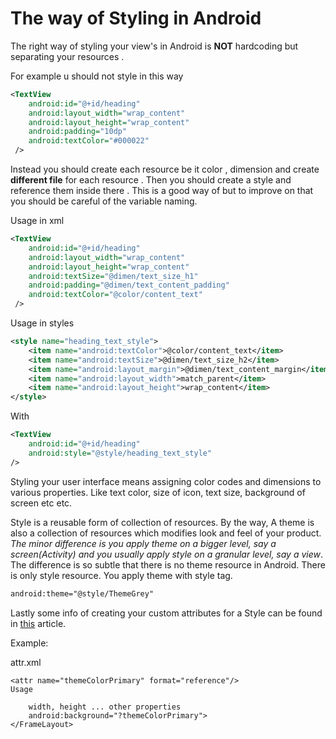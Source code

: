 # The way of Styling in Android

The right way of styling your view's in Android is **NOT** hardcoding but separating your resources .

For example u should not style in this way

```xml
<TextView
    android:id="@+id/heading"
    android:layout_width="wrap_content"
    android:layout_height="wrap_content"
    android:padding="10dp"
    android:textColor="#000022"
 />
 ```
 
 
Instead you should create each resource be it color , dimension and create **different file** for each resource . Then
you should create a style and reference them inside there . This is a good way of but to improve on that you should
be careful of the variable naming. 

Usage in xml

```xml
<TextView
    android:id="@+id/heading"
    android:layout_width="wrap_content"
    android:layout_height="wrap_content"       
    android:textSize="@dimen/text_size_h1"
    android:padding="@dimen/text_content_padding"
    android:textColor="@color/content_text"
 />
 ```
Usage in styles

```xml
<style name="heading_text_style">
    <item name="android:textColor">@color/content_text</item>
    <item name="android:textSize">@dimen/text_size_h2</item>
    <item name="android:layout_margin">@dimen/text_content_margin</item>
    <item name="android:layout_width">match_parent</item>
    <item name="android:layout_height">wrap_content</item>
</style>
```

With
```xml
<TextView
    android:id="@+id/heading"
    android:style="@style/heading_text_style"
/>
```

Styling your user interface means assigning color codes and dimensions to various properties. Like text color, size of icon, text size, background of screen etc etc.

Style is a reusable form of collection of resources. By the way, A theme is also a collection of resources which modifies look and feel of your product. *The minor difference is you apply theme on a bigger level, say a screen(Activity) and you usually apply style on a granular level, say a view*. The difference is so subtle that there is no theme resource in Android. There is only style resource. You apply theme with style tag.

```xml
android:theme="@style/ThemeGrey"
```

Lastly some info of creating your custom attributes for a Style can be found in [this](https://medium.com/mindorks/mastering-android-themes-chapter-4-591e03320182) article.

Example:

attr.xml

```
<attr name="themeColorPrimary" format="reference"/>
Usage
```

```<FrameLayout
    width, height ... other properties
    android:background="?themeColorPrimary">
</FrameLayout>
```
